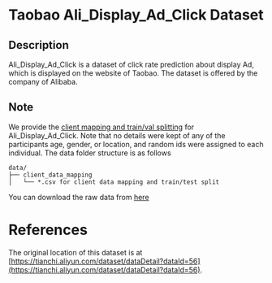 # Taobao Ali_Display_Ad_Click Dataset

## Description
Ali_Display_Ad_Click is a dataset of click rate prediction about display Ad, which is displayed on the website of Taobao. The dataset is offered by the company of Alibaba. 

## Note

We provide the [client mapping and train/val splitting](https://fedscale.eecs.umich.edu/dataset/taobao.tar.gz) for Ali_Display_Ad_Click. Note that no details were kept of any of the participants age, gender, or location, and random ids were assigned to each individual. The data folder structure is as follows
```
data/
├── client_data_mapping
│   └── *.csv for client data mapping and train/test split
```
You can download the raw data from [here](https://www.kaggle.com/pavansanagapati/ad-displayclick-data-on-taobaocom)
# References
The original location of this dataset is at
[https://tianchi.aliyun.com/dataset/dataDetail?dataId=56](https://tianchi.aliyun.com/dataset/dataDetail?dataId=56).

